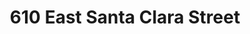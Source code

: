---
title: 610 East Santa Clara Street
address: 642 E Santa Clara St, San Jose, CA 95112
developer: HS Santa Clara LLC
municipality: San Jose
units: 50
phase: Under Review
permits:
    SP24-015:
        status: Under Review
        initial_date: 2022-02-23
        final_date: None
        apn: [46727093, 46727039]
        address: 644 E Santa Clara St, San Jose, CA 95112
        description: Special Use Permit to allow the demolition of an existing 13,669-square-foot commercial building and the construction of a 6-story, approximately 87,750-square-foot mixed use building consisting of approximately 7,708 gross square feet of retail space on the ground floor, approximately 6,982 gross square feet of office space on the 1st and the 2nd floors, 50 residential units on the 2nd floor to the 6th floor, and one level of underground parking on a 0.45-acre site, and to allow up to 7 commercial condominium units.
        names: Sophie Xu w/ HS Santa Clara LLC;
geometry: [37.342255162903996, -121.8773036066388]
published: True
---